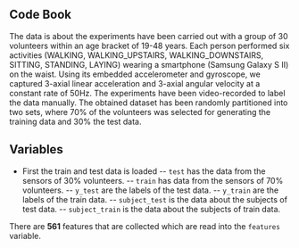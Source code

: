 ## Code Book ##
The data is about the experiments have been carried out with a group of 30 volunteers within an age bracket of 19-48 years. Each person performed six activities (WALKING, WALKING_UPSTAIRS, WALKING_DOWNSTAIRS, SITTING, STANDING, LAYING) wearing a smartphone (Samsung Galaxy S II) on the waist. Using its embedded accelerometer and gyroscope, we captured 3-axial linear acceleration and 3-axial angular velocity at a constant rate of 50Hz. The experiments have been video-recorded to label the data manually. The obtained dataset has been randomly partitioned into two sets, where 70% of the volunteers was selected for generating the training data and 30% the test data. 

## Variables ##

- First the train and test data is loaded
-- `test` has the data from the sensors of 30% volunteers.
-- `train` has data from the sensors of 70% volunteers.
-- `y_test` are the labels of the test data.
-- `y_train` are the labels of the train data.
-- `subject_test` is the data about the subjects of test data.
-- `subject_train` is the data about the subjects of train data.

There are **561** features that are collected which are read into the `features` variable.
